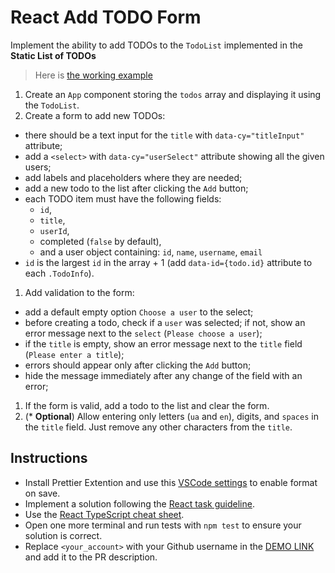 # React Add TODO Form

Implement the ability to add TODOs to the `TodoList` implemented in the **Static List of TODOs**
> Here is [the working example](https://mate-academy.github.io/react_add-todo-form/)

1. Create an `App` component storing the `todos` array and displaying it using the `TodoList`.
1. Create a form to add new TODOs:
  - there should be a text input for the `title` with `data-cy="titleInput"` attribute;
  - add a `<select>` with `data-cy="userSelect"` attribute showing all the given users;
  - add labels and placeholders where they are needed;
  - add a new todo to the list after clicking the `Add` button;
  - each TODO item must have the following fields:
     - `id`,
     - `title`,
     - `userId`,
     - completed (`false` by default),
     - and a user object containing: `id`, `name`, `username`, `email`
  - `id` is the largest `id` in the array + 1 (add `data-id={todo.id}` attribute to each `.TodoInfo`).
1. Add validation to the form:
  - add a default empty option `Choose a user` to the select;
  - before creating a todo, check if a `user` was selected; if not, show an error message next to the `select` (`Please choose a user`);
  - if the `title` is empty, show an error message next to the `title` field (`Please enter a title`);
  - errors should appear only after clicking the `Add` button;
  - hide the message immediately after any change of the field with an error;
1. If the form is valid, add a todo to the list and clear the form.
1. (* **Optional**) Allow entering only letters (`ua` and `en`), digits, and `spaces` in the `title` field. Just remove any other characters from the `title`.

## Instructions
- Install Prettier Extention and use this [VSCode settings](https://mate-academy.github.io/fe-program/tools/vscode/settings.json) to enable format on save.
- Implement a solution following the [React task guideline](https://github.com/mate-academy/react_task-guideline#react-tasks-guideline).
- Use the [React TypeScript cheat sheet](https://mate-academy.github.io/fe-program/js/extra/react-typescript).
- Open one more terminal and run tests with `npm test` to ensure your solution is correct.
- Replace `<your_account>` with your Github username in the [DEMO LINK](https://manuilenkoart.github.io/react_add-todo-form/) and add it to the PR description.
